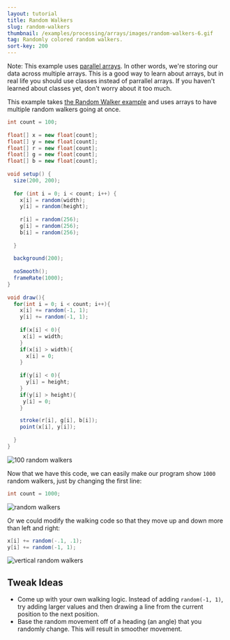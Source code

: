 ```yaml
---
layout: tutorial
title: Random Walkers
slug: random-walkers
thumbnail: /examples/processing/arrays/images/random-walkers-6.gif
tag: Randomly colored random walkers.
sort-key: 200
---
```


Note: This example uses [parallel arrays](https://en.wikipedia.org/wiki/Parallel_array). In other words, we're storing our data across multiple arrays. This is a good way to learn about arrays, but in real life you should use classes instead of parrallel arrays. If you haven't learned about classes yet, don't worry about it too much.

This example takes [the Random Walker example](/examples/processing/animation/random-walker.html) and uses arrays to have multiple random walkers going at once.

```java
int count = 100;
 
float[] x = new float[count];
float[] y = new float[count];
float[] r = new float[count];
float[] g = new float[count];
float[] b = new float[count];
 
void setup() {
  size(200, 200);
 
  for (int i = 0; i < count; i++) {
    x[i] = random(width);
    y[i] = random(height);
   
    r[i] = random(256);
    g[i] = random(256);
    b[i] = random(256);
   
  }
 
  background(200);
  
  noSmooth();
  frameRate(1000);
}
 
void draw(){
  for(int i = 0; i < count; i++){
    x[i] += random(-1, 1);
    y[i] += random(-1, 1);
   
    if(x[i] < 0){
     x[i] = width;
    }
    if(x[i] > width){
      x[i] = 0;
    }
   
    if(y[i] < 0){
      y[i] = height;
    }
    if(y[i] > height){
     y[i] = 0;
    }

    stroke(r[i], g[i], b[i]);
    point(x[i], y[i]);
   
  }
}
```

![100 random walkers](images/random-walkers-2.gif)

Now that we have this code, we can easily make our program show `1000` random walkers, just by changing the first line:

```java
int count = 1000;
```

![random walkers](images/random-walkers-4.png)

Or we could modify the walking code so that they move up and down more than left and right:

```java
x[i] += random(-.1, .1);
y[i] += random(-1, 1);
```

![vertical random walkers](images/random-walkers-6.png)
    
## Tweak Ideas

- Come up with your own walking logic. Instead of adding `random(-1, 1)`, try adding larger values and then drawing a line from the current position to the next position.
- Base the random movement off of a heading (an angle) that you randomly change. This will result in smoother movement.
